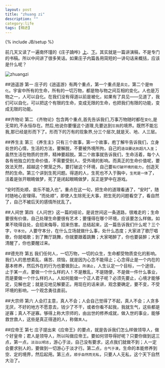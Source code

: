 ```yaml
---
layout: post
title: "zhuang zi"
description: ""
category:life 
tags: [精进]
---
```

{% include JB/setup %}

前几天又读了一遍南怀瑾的《庄子諵哗》[上](http://book.douban.com/subject/2149717/)、[下](http://book.douban.com/subject/2221115/)。其实就是一篇讲演稿，不是专门的书稿。所以中间讲了很多笑话。如果庄子内篇各用简短的一讲句话来概括，应该是什么呢？

<!--break-->

![zhuangzi](http://www.gmw.cn/images/2009-03/18/xin_160306181555562245146.jpg)

##逍遥游 第一
庄子的《逍遥游》有两个重点，第一个重点是`具见`，第二个是`物化`。宇宙中所有的生命，所有的一切万物，都是物与物之间互相的变化。人也是万物之一，人可以自化。在我们没有得道以前是被化，如果有了具见——见道了，我们可以自化，可以把这个有限的生命，变成无限的生命，也把我们有限的功能，变成无限的功能。

##齐物论 第二
《齐物论》包含两个重点,首先告诉我们,万事万物随时都在`变化`,是无常的,不永恒存在。然后,他说你要懂这个道理,先要达到`忘我`的境界。既然不能忘我,那已经是形而下了。形而下的万有的现象界,分三个层次,就是天、地、人三层。

##养生主 第三
《养生主》只有三个故事，第一个故事，庖丁解牛告诉我们，立身处世的心情，生活的方法，要解脱，不要被外境所拘，自己的`造诣要达到超凡入圣`；虽然生活在物质的世界，精神要超脱。第二个故事就告诉我们，生命活着，每个人各有他独立的生命价值，不需要受别人、受外境的影响。而真正的生命价值呢，要效法天然，超越这个樊笼之外，要打破这个环境，自己要`有打破环境的能力`，创造天然的生命。第三个讲到生死问题。得道的人，生死也不入于胸中，`生死是一体`了，活着是张开眼睛做梦，死了是闭起眼睛做梦，反正是梦中在游戏。

“安时而处顺，哀乐不能入也”。重点在这一句，把生命的道理看通了，“安时”，随时随地心安理得。“而处顺”，即使人生除死无大事，把生死的问题看空了，看自然了，自己不被后天的感情所扰乱了。

##人间世 第四
《人问世》这一篇的结论，是说世间这一条道路，很难走的；生命要很有价值，自己处理生命要很有艺术；要懂得在哪个环境，应该要怎么样做。如果不晓得自处，会招来侮辱，招来伤害。总结起来，这一篇告诉我们什么呢？三个字，`守本分`。人要守本分，在什么立场就做什么事，处什么态度；大家进了歌厅唱歌，你就唱歌；到了舞厅跳舞，你就要跟着跳舞；大家喝醉了，你也要装醉；大家清醒了，你也要醒过来。

##德充符 第五
我们任何人，一切万物，一切的众生，生命都受物质变化的影响。我们人的思想紊乱、痛苦、烦恼，就是因为心念不能得止；心念得止是一个内在的基本修养，然后外在的行为也要做到止。`所谓止`，人生认定一个目标，一个途径，止于某一点，要做一个什么样的人！不是散乱，不是随便，不是做一件什么事业，而是要做一个什么样的人。人如何能做一个正人君子呢？必须先要止，心境才能够定，见解也定；就是见地见解要正。用现在的话来讲，观念要确定，要不变，不受环境的影响，一个观念勇往直前。

##大宗师 第六
人会打主意，真人不会；人会自己觉得了不起，真人不会；人贪多无厌，不好的地方不愿意去，钱少了不干，或者你看不起我，我就生气，这些都是逆寡；真人不逆寡。够得上称大宗师的，由出世的修养成就，做入世的事业，能够救世救人，这些是真正得道的人，称做`真人`。

##应帝王 第七
庄子提出来《应帝王》的要点，就是告诉我们怎么样做领导人，做个好皇帝；君人是领导人，所以叫做应帝王。要如何领导得好呢？只要你做到这三点，第一点，`淡泊以明志`，游心于淡，自己没有要求，这点我们就做不到；人一定会要求别人的，要做到一切游心于淡才行。第二点，`合气于漠`，生命的本能修养到空、定的境界，然后起用。第三点，`顺乎自然而无私`，只要人人无私，这个天下自然大治了。
